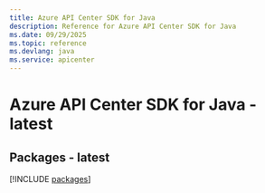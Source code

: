 ```yaml
---
title: Azure API Center SDK for Java
description: Reference for Azure API Center SDK for Java
ms.date: 09/29/2025
ms.topic: reference
ms.devlang: java
ms.service: apicenter
---
```

# Azure API Center SDK for Java - latest
## Packages - latest
[!INCLUDE [packages](api-center-index.md)]
